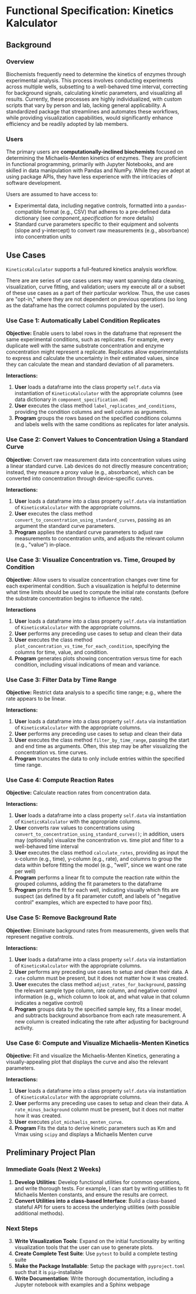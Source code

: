# Functional Specification: Kinetics Kalculator

## Background

### Overview
Biochemists frequently need to determine the kinetics of enzymes through experimental analysis. This process involves conducting experiments across multiple wells, subsetting to a well-behaved time interval, correcting for background signals, calculating kinetic parameters, and visualizing all results. Currently, these processes are highly individualized, with custom scripts that vary by person and lab, lacking general applicability. A standardized package that streamlines and automates these workflows, while providing visualization capabilities, would significantly enhance efficiency and be readily adopted by lab members.

### Users

The primary users are **computationally-inclined biochemists** focused on determining the Michaelis-Menten kinetics of enzymes. They are proficient in functional programming, primarily with Jupyter Notebooks, and are skilled in data manipulation with Pandas and NumPy. While they are adept at using package APIs, they have less experience with the intricacies of software development. 

Users are assumed to have access to:

-   Experimental data, including negative controls, formatted into a `pandas`-compatible format (e.g., CSV) that adheres to a pre-defined data dictionary (see *component_specification* for more details)
-   Standard curve parameters specific to their equipment and solvents (slope and y-intercept) to convert raw measurements (e.g., absorbance) into concentration units

## Use Cases

`KineticsKalculator` supports a full-featured kinetics analysis workflow. 

There are are series of use cases users may want spanning data cleaning, visualization, curve fitting, and validation; users my execute all or a subset of these use cases as a part of their particular worklow. Thus, the use cases are "opt-in," where they are not dependent on previous operations (so long as the dataframe has the correct columns populated by the user).

### Use Case 1: Automatically Label Condition Replicates

**Objective:** Enable users to label rows in the dataframe that represent the same experimental conditions, such as replicates. For example,
every duplicate well with the same substrate concentration and enzyme concentration might represent a replicate. Replicates allow experimentalists to express and calculate the uncertainty in their estimated values, since they can calculate the mean and standard deviation of all parameters.

**Interactions:**

1. **User** loads a dataframe into the class property `self.data` via instantiation of `KineticsKalculator` with the appropriate columns (see data dictionary in `component_specification.md`)
2. **User** executes the class method `label_replicates_and_conditions`, providing the condition columns and well column as arguments.
3. **Program** groups the rows based on the specified conditions columns and labels wells with the same conditions as replicates for later analysis.

### Use Case 2: Convert Values to Concentration Using a Standard Curve

**Objective:** Convert raw measurement data into concentration values using a linear standard curve. Lab devices do not directly measure concentration; instead, they measure a proxy value (e.g., absorbance), which can be converted into concentration through device-specific curves.

**Interactions:**

1. **User** loads a dataframe into a class property `self.data` via instantiation of `KineticsKalculator` with the appropriate columns.
2. **User** executes the class method `convert_to_concentration_using_standard_curves`, passing as an argument the standard curve parameters.
3. **Program** applies the standard curve parameters to adjust raw measurements to concentration units, and adjusts the relevant column (e.g., "value") in-place.

### Use Case 3:  Visualize Concentration vs. Time, Grouped by Condition

**Objective:** Allow users to visualize concentration changes over time for each experimental condition. Such a visualization is helpful to determine what time limits should be used to compute the initial rate constants (before the substrate concentration begins to influence the rate).

**Interactions**
1. **User** loads a dataframe into a class property `self.data` via instantiation of `KineticsKalculator` with the appropriate columns.
2. **User** performs any preceding use cases to setup and clean their data
3. **User** executes the class method `plot_concentration_vs_time_for_each_condition`, specifying the columns for time, value, and condition.
4. **Program** generates plots showing concentration versus time for each condition, including visual indications of mean and variance.

### Use Case 3: Filter Data by Time Range

**Objective:** Restrict data analysis to a specific time range; e.g., where the rate appears to be linear.

**Interactions:**
1. **User** loads a dataframe into a class property `self.data` via instantiation of `KineticsKalculator` with the appropriate columns.
2. **User** performs any preceding use cases to setup and clean their data
3. **User** executes the class method `filter_by_time_range`, passing the start and end time as arguments. Often, this step may be after visualizing the concentration vs. time curves.
4. **Program** truncates the data to only include entries within the specified time range.

### Use Case 4: Compute Reaction Rates

**Objective:** Calculate reaction rates from concentration data.

**Interactions:**

1. **User** loads a dataframe into a class property `self.data` via instantiation of `KineticsKalculator` with the appropriate columns.
2. **User** converts raw values to concentrations using `convert_to_concentration_using_standard_curves()`; in addition, users may (optionally) visualize the concentration vs. time plot and filter to a well-behaved time interval
3. **User** executes the class method `calculate_rates`, providing as input the x-column (e.g., time), y-column (e.g., rate), and columns to group the data within before fitting the model (e.g., "well", since we want one rate per well)
4. **Program** performs a linear fit to compute the reaction rate within the grouped columns, adding the fit parameters to the dataframe
5. **Program** prints the fit for each well, indicating visually which fits are suspect (as defined by a fit parameter cutoff, and labels of "negative control" examples, which are expected to have poor fits).

### Use Case 5: Remove Background Rate

**Objective:** Eliminate background rates from measurements, given wells that represent negative controls.

**Interactions:**
1. **User** loads a dataframe into a class property `self.data` via instantiation of `KineticsKalculator` with the appropriate columns.
2. **User** performs any preceding use cases to setup and clean their data. A `rate` column must be present, but it does not matter how it was created.
4. **User** executes the class method `adjust_rates_for_background`, passing the relevant sample type column, rate column, and negative control information (e.g., which column to look at, and what value in that column indicates a negative control)
5. **Program** groups data by the specified sample key, fits a linear model, and subtracts background absorbance from each rate measurement. A new column is created indicating the rate after adjusting for background activity.

### Use Case 6: Compute and Visualize Michaelis-Menten Kinetics

**Objective:** Fit and visualize the Michaelis-Menten Kinetics, generating a visually-appealing plot that displays the curve and also the relevant parameters.

**Interactions:**
1. **User** loads a dataframe into a class property `self.data` via instantiation of `KineticsKalculator` with the appropriate columns.
2. **User** performs any preceding use cases to setup and clean their data. A `rate_minus_background` column must be present, but it does not matter how it was created.
3. **User** executes `plot_michaelis_menten_curve`.
4. **Program** Fits the data to derive kinetic parameters such as Km and Vmax using `scipy` and displays a Michaelis Menten curve

## Preliminary Project Plan

### Immediate Goals (Next 2 Weeks)

1. **Develop Utilities**: Develop functional utilities for common operations, and write thorough tests. For example, I can start by writing utilities to fit Michaelis Menten constants, and ensure the results are correct.
2. **Convert Utilities into a class-based Interface**: Build a class-based stateful API for users to access the underlying utilities (with possible additional methods).

### Next Steps
3. **Write Visualization Tools**: Expand on the initial functionality by writing visualization tools that the user can use to generate plots.
4. **Create Complete Test Suite**: Use `pytest` to build a complete testing suite
5. **Make the Package Installable**: Setup the package with `pyproject.toml` such that it is `pip`-installable
6. **Write Documentation**: Write thorough documentation, including a Jupyter notebook with examples and a Sphinx webpage


